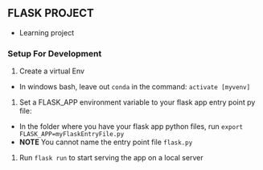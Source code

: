 ## FLASK PROJECT

- Learning project

### Setup For Development

1. Create a virtual Env

- In windows bash, leave out `conda` in the command: `activate [myvenv]`

1. Set a FLASK_APP environment variable to your flask app entry point py file:

- In the folder where you have your flask app python files, run `export FLASK_APP=myFlaskEntryFile.py`
- **NOTE** You cannot name the entry point file `flask.py`

1. Run `flask run` to start serving the app on a local server
